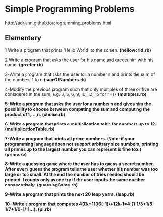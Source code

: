 Simple Programming Problems
===========================

http://adriann.github.io/programming_problems.html

Elementery
----------

1 Write a program that prints ‘Hello World’ to the screen. <b>(helloworld.rb)</b>

2 Write a program that asks the user for his name and greets him with his name. <b>(greeter.rb)</b>

3-Write a program that asks the user for a number n and prints the sum of the numbers 1 to n <b>(sumOfNumbers.rb)</b>

4-Modify the previous program such that only multiples of three or 
five are considered in the sum, e.g. 3, 5, 6, 9, 10, 12, 15 for n=17 <b>(multiples.rb)<b>

5-Write a program that asks the user for a number n and gives 
	him the possibility to choose between computing the sum and computing the product of 1,…,n. <b>(choice.rb)</b>

6-Write a program that prints a multiplication table for numbers up to 12.<b>(multiplicationTable.rb)</b>

7-Write a program that prints all prime numbers. 
(Note: if your programming language does not support arbitrary size numbers, 
printing all primes up to the largest number you can represent is fine too.) <b>(prime.rb)</b>

8-Write a guessing game where the user has to guess a secret number. 
After every guess the program tells the user whether his number was too large or too small.
At the end the number of tries needed should be printed. 
I counts only as one try if the user inputs the same number consecutively.	<b>(guessingGame.rb)</b>

9-Write a program that prints the next 20 leap years. <b>(leap.rb)</b>

10 -Write a program that computes
4⋅∑k=1106(-1)k+12k-1=4⋅(1-1/3+1/5-1/7+1/9-1/11…).  <b>(pi.rb)</b>